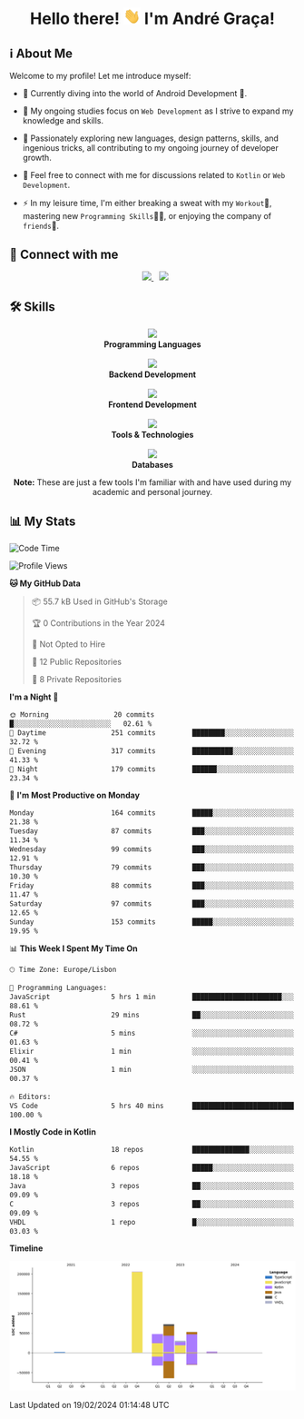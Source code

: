 <h1 align="center">Hello there! <img src="https://raw.githubusercontent.com/ABSphreak/ABSphreak/master/gifs/Hi.gif" width="30"> I'm André Graça!</h1>

## ℹ️ About Me

Welcome to my profile! Let me introduce myself:

- 🔭 Currently diving into the world of Android Development 📱.

- 🌱 My ongoing studies focus on `Web Development` as I strive to expand my knowledge and skills.
 
- 🚀 Passionately exploring new languages, design patterns, skills, and ingenious tricks, all contributing to my ongoing journey of developer growth.

- 💬 Feel free to connect with me for discussions related to `Kotlin` or `Web Development`.

- ⚡ In my leisure time, I'm either breaking a sweat with my `Workout`💪, mastering new `Programming Skills`👨‍💻, or enjoying the company of `friends`👥.

## 🤝 Connect with me

<p align="center">
  <a style="margin-left: 10px;" target="_blank" href="mailto:sindrome.gracinha@gmail.com">
    <img width="50px" src="https://play-lh.googleusercontent.com/KSuaRLiI_FlDP8cM4MzJ23ml3og5Hxb9AapaGTMZ2GgR103mvJ3AAnoOFz1yheeQBBI">
  </a>
  <a style="margin-left: 10px;" target="_blank" href="https://twitter.com/Andre_Graca3">
    <img src="https://skillicons.dev/icons?i=twitter">
  </a>
</p>

## 🛠️ Skills

<div align="center">
  <p align="center">
    <img src="https://skillicons.dev/icons?i=kotlin,java,js,ts,python,c&perline=6" /><br/>
    <b>Programming Languages</b><br/><br/>
    <img src="https://skillicons.dev/icons?i=spring,nodejs,express&perline=5" /><br/>
    <b>Backend Development</b><br/><br/>
    <img src="https://skillicons.dev/icons?i=react,nextjs,html,css,bootstrap,tailwind&perline=6" /><br/>
    <b>Frontend Development</b><br/><br/>
    <img src="https://skillicons.dev/icons?i=docker,linux,bash,git,github,androidstudio,jenkins,postman&perline=9" /><br/>
    <b>Tools & Technologies</b><br/><br/>
    <img src="https://skillicons.dev/icons?i=postgres,mongodb&perline=2" /><br/>
    <b>Databases</b>
  </p> 
  <p align="center"><b>Note:</b> These are just a few tools I'm familiar with and have used during my academic and personal journey.</p>
</div>

## 📊 My Stats

<!--START_SECTION:waka-->
![Code Time](http://img.shields.io/badge/Code%20Time-676%20hrs%2013%20mins-blue)

![Profile Views](http://img.shields.io/badge/Profile%20Views-8-blue)

**🐱 My GitHub Data** 

> 📦 55.7 kB Used in GitHub's Storage 
 > 
> 🏆 0 Contributions in the Year 2024
 > 
> 🚫 Not Opted to Hire
 > 
> 📜 12 Public Repositories 
 > 
> 🔑 8 Private Repositories 
 > 
**I'm a Night 🦉** 

```text
🌞 Morning                20 commits          █░░░░░░░░░░░░░░░░░░░░░░░░   02.61 % 
🌆 Daytime                251 commits         ████████░░░░░░░░░░░░░░░░░   32.72 % 
🌃 Evening                317 commits         ██████████░░░░░░░░░░░░░░░   41.33 % 
🌙 Night                  179 commits         ██████░░░░░░░░░░░░░░░░░░░   23.34 % 
```
📅 **I'm Most Productive on Monday** 

```text
Monday                   164 commits         █████░░░░░░░░░░░░░░░░░░░░   21.38 % 
Tuesday                  87 commits          ███░░░░░░░░░░░░░░░░░░░░░░   11.34 % 
Wednesday                99 commits          ███░░░░░░░░░░░░░░░░░░░░░░   12.91 % 
Thursday                 79 commits          ███░░░░░░░░░░░░░░░░░░░░░░   10.30 % 
Friday                   88 commits          ███░░░░░░░░░░░░░░░░░░░░░░   11.47 % 
Saturday                 97 commits          ███░░░░░░░░░░░░░░░░░░░░░░   12.65 % 
Sunday                   153 commits         █████░░░░░░░░░░░░░░░░░░░░   19.95 % 
```


📊 **This Week I Spent My Time On** 

```text
🕑︎ Time Zone: Europe/Lisbon

💬 Programming Languages: 
JavaScript               5 hrs 1 min         ██████████████████████░░░   88.61 % 
Rust                     29 mins             ██░░░░░░░░░░░░░░░░░░░░░░░   08.72 % 
C#                       5 mins              ░░░░░░░░░░░░░░░░░░░░░░░░░   01.63 % 
Elixir                   1 min               ░░░░░░░░░░░░░░░░░░░░░░░░░   00.41 % 
JSON                     1 min               ░░░░░░░░░░░░░░░░░░░░░░░░░   00.37 % 

🔥 Editors: 
VS Code                  5 hrs 40 mins       █████████████████████████   100.00 % 
```

**I Mostly Code in Kotlin** 

```text
Kotlin                   18 repos            ██████████████░░░░░░░░░░░   54.55 % 
JavaScript               6 repos             █████░░░░░░░░░░░░░░░░░░░░   18.18 % 
Java                     3 repos             ██░░░░░░░░░░░░░░░░░░░░░░░   09.09 % 
C                        3 repos             ██░░░░░░░░░░░░░░░░░░░░░░░   09.09 % 
VHDL                     1 repo              █░░░░░░░░░░░░░░░░░░░░░░░░   03.03 % 
```



**Timeline**

![Lines of Code chart](https://raw.githubusercontent.com/AndreGraca3/AndreGraca3/main/assets/bar_graph.png)


 Last Updated on 19/02/2024 01:14:48 UTC
<!--END_SECTION:waka-->
